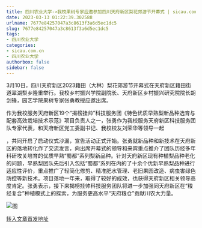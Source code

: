 ```yaml
---
title: 四川农业大学->我校果树专家应邀参加四川天府新区梨花郊游节开幕式 | sicau.com.cn
date: 2023-03-13 01:22:39.302588
urlname: 7677e84257047a3c8613f3a6d5ec1dc5
slug: 7677e84257047a3c8613f3a6d5ec1dc5
tags: 
- 四川农业大学
categories:
- sicau.com.cn
- 四川农业大学
authorbox: false
sidebar: false
---
```

3月10日，四川天府新区2023籍田（大林）梨花郊游节开幕式在天府新区籍田街道翠湖梨乡隆重举行。我校乡村振兴学院副院长、天府新区乡村振兴研究院院长胡剑锋，园艺学院果树专家张勇教授应邀出席。

作为我校服务天府新区19个“揭榜挂帅”科技服务团《特色优质早熟梨新品种选育与配套高效栽培技术示范》项目负责人之一，张勇作为我校服务天府新区科技服务团队专家代表，和天府新区党工委副书记、我校校友刘荣华等领导一起
<!--more-->
，共同开启了启动仪式沙漏，宣告活动正式开始。张勇就新品种和新技术在天府新区的落地转化作了交流发言，向出席开幕式的领导和来宾重点推介了团队历经多年科研攻关培育的优质早熟“蜀都”系列梨新品种。针对天府新区现有种植梨品种老化的问题，早熟梨团队先后引入包括“蜀都”系列在内的了十余个优新早熟梨品种进行适应性评价，重点推广了轻简化修剪、精准肥水管理、老旧果园改造、病虫害绿色防控等新技术。项目落地一年来，取得了较好的成效，也获得天府新区相关领导高度肯定。张勇表示，接下来揭榜挂帅科技服务团队将进一步加强同天府新区在“粮经复合”种植模式上的探索，为服务更高水平“天府粮仓”贡献川农大力量。

![图](https://news.sicau.edu.cn/__local/2/98/B5/4D1EC689425CC2717311E1B1040_732FC754_1754F4.png)

[转入文章首发地址](https://news.sicau.edu.cn/info/1078/71349.htm)